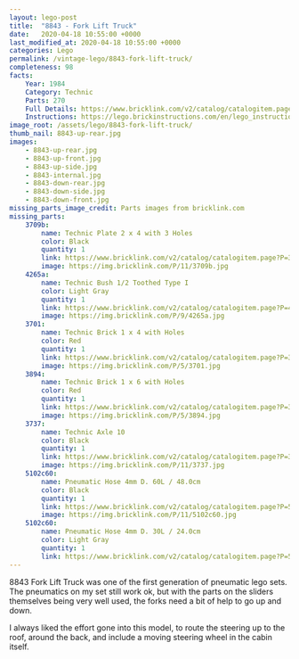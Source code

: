 ```yaml
---
layout: lego-post
title:  "8843 - Fork Lift Truck"
date:   2020-04-18 10:55:00 +0000
last_modified_at: 2020-04-18 10:55:00 +0000
categories: Lego
permalink: /vintage-lego/8843-fork-lift-truck/
completeness: 98
facts:
    Year: 1984
    Category: Technic
    Parts: 270
    Full Details: https://www.bricklink.com/v2/catalog/catalogitem.page?S=8843-1#T=I
    Instructions: https://lego.brickinstructions.com/en/lego_instructions/set/8843/Fork_Lift_Truck
image_root: /assets/lego/8843-fork-lift-truck/
thumb_nail: 8843-up-rear.jpg
images:
    - 8843-up-rear.jpg
    - 8843-up-front.jpg
    - 8843-up-side.jpg
    - 8843-internal.jpg
    - 8843-down-rear.jpg
    - 8843-down-side.jpg
    - 8843-down-front.jpg
missing_parts_image_credit: Parts images from bricklink.com
missing_parts:
    3709b:
        name: Technic Plate 2 x 4 with 3 Holes
        color: Black
        quantity: 1
        link: https://www.bricklink.com/v2/catalog/catalogitem.page?P=3709b&idColor=11
        image: https://img.bricklink.com/P/11/3709b.jpg
    4265a:
        name: Technic Bush 1/2 Toothed Type I
        color: Light Gray
        quantity: 1
        link: https://www.bricklink.com/v2/catalog/catalogitem.page?P=4265a&idColor=9
        image: https://img.bricklink.com/P/9/4265a.jpg
    3701:
        name: Technic Brick 1 x 4 with Holes
        color: Red
        quantity: 1
        link: https://www.bricklink.com/v2/catalog/catalogitem.page?P=3701&idColor=5
        image: https://img.bricklink.com/P/5/3701.jpg
    3894:
        name: Technic Brick 1 x 6 with Holes
        color: Red
        quantity: 1
        link: https://www.bricklink.com/v2/catalog/catalogitem.page?P=3894&idColor=5
        image: https://img.bricklink.com/P/5/3894.jpg   
    3737:
        name: Technic Axle 10
        color: Black
        quantity: 1
        link: https://www.bricklink.com/v2/catalog/catalogitem.page?P=3737&idColor=11
        image: https://img.bricklink.com/P/11/3737.jpg      
    5102c60:
        name: Pneumatic Hose 4mm D. 60L / 48.0cm
        color: Black
        quantity: 1
        link: https://www.bricklink.com/v2/catalog/catalogitem.page?P=5102c60&idColor=11
        image: https://img.bricklink.com/P/11/5102c60.jpg
    5102c60:
        name: Pneumatic Hose 4mm D. 30L / 24.0cm
        color: Light Gray
        quantity: 1
        link: https://www.bricklink.com/v2/catalog/catalogitem.page?P=5102c30&idColor=9                      
---
```


8843 Fork Lift Truck was one of the first generation of pneumatic lego sets. The pneumatics on my set still work ok, but with the parts on the sliders themselves being very well used, the forks need a bit of help to go up and down. 

I always liked the effort gone into this model, to route the steering up to the roof, around the back, and include a moving steering wheel in the cabin itself.